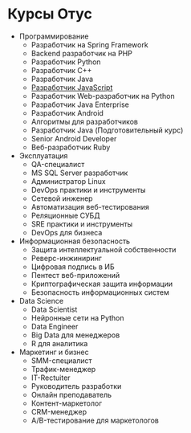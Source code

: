 # Курсы Отус

* Программирование
    * Разработчик на Spring Framework
    * Backend разработчик на PHP
    * Разработчик Python
    * Разработчик C++
    * Разработчик Java
    * [Разработчик JavaScript](./javascript-developer/index.md)
    * Разработчик Web-разработчик на Python
    * Разработчик Java Enterprise
    * Разработчик Android
    * Алгоритмы для разработчиков
    * Разработчик Java (Подготовительный курс)
    * Senior Android Developer
    * Веб-разработчик Ruby
* Эксплуатация
    * QA-специалист
    * MS SQL Server разработчик
    * Администратор Linux
    * DevOps практики и инструменты
    * Сетевой инженер
    * Автоматизация веб-тестирования
    * Реляционные СУБД
    * SRE практики и инструменты
    * DevOps для бизнеса
* Информационная безопасность
    * Защита интеллектуальной собственности
    * Реверс-инжиниринг
    * Цифровая подпись в ИБ
    * Пентест веб-приложений
    * Криптографическая защита информации
    * Безопасность информационных систем
* Data Science
    * Data Scientist
    * Нейронные сети на Python
    * Data Engineer
    * Big Data для менеджеров
    * R для аналитика
* Маркетинг и бизнес
    * SMM-специалист
    * Трафик-менеджер
    * IT-Rectuiter
    * Руководитель разработки
    * Онлайн преподаватель
    * Контент-маркетолог
    * CRM-менеджер
    * A/B-тестирование для маркетологов